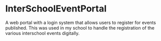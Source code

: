 # InterSchoolEventPortal
A web portal with a login system that allows users to register for events published. This was used in my school to handle the registration of the various interschool events digitally. 
